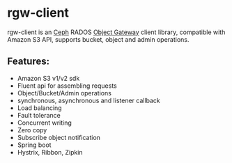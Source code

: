rgw-client
======
rgw-client is an [Ceph](https://ceph.io/) RADOS [Object Gateway](https://ceph.io/ceph-storage/object-storage/) client library, compatible with Amazon S3 API, supports bucket, object and admin operations.

Features:
------
* Amazon S3 v1/v2 sdk
* Fluent api for assembling requests
* Object/Bucket/Admin operations
* synchronous, asynchronous and listener callback
* Load balancing
* Fault tolerance
* Concurrent writing
* Zero copy
* Subscribe object notification
* Spring boot
* Hystrix, Ribbon, Zipkin
